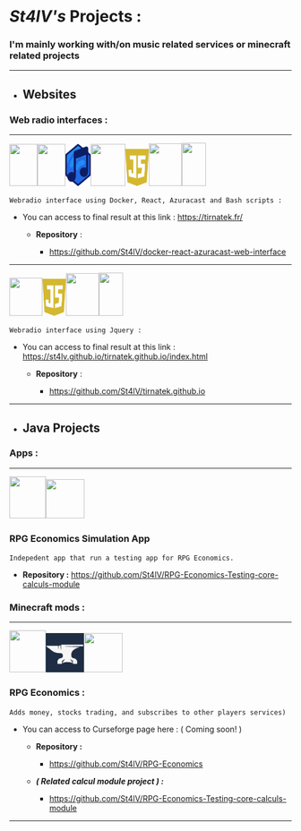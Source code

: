
# *St4lV's* Projects :
  ### I'm mainly working with/on music related services or minecraft related projects

---
* ## Websites
 
### Web radio interfaces :

---
<img src="https://www.svgrepo.com/show/349342/docker.svg" height="75" width="50"/><img src="https://upload.wikimedia.org/wikipedia/commons/a/a7/React-icon.svg" height="75" width="50"/><img src="https://raw.githubusercontent.com/St4lV/St4lV/d6fc35f2d681664475d2b7b47352bcdb66290f61/azuracast.svg" height= "75" width= "45"><img src="https://bashlogo.com/img/symbol/svg/full_colored_dark.svg" height="75" width="62"/><img src="https://raw.githubusercontent.com/St4lV/St4lV/89a08cb52a798e5ea1942e9d740384fce9b15218/javascript-3.svg" height="66" width="42"/><img src="https://upload.wikimedia.org/wikipedia/commons/2/21/Devicon-html5-plain-wordmark.svg" height="76" width="59"/><img src="https://upload.wikimedia.org/wikipedia/commons/3/3d/CSS.3.svg" height="77" width="43"/>

    Webradio interface using Docker, React, Azuracast and Bash scripts :
    
 * You can access to final result at this link : https://tirnatek.fr/
  
    * **Repository** : 
    
        * https://github.com/St4lV/docker-react-azuracast-web-interface


---
<img src="https://www.svgrepo.com/show/452242/jquery.svg" height="68" width="59"/><img src="https://raw.githubusercontent.com/St4lV/St4lV/89a08cb52a798e5ea1942e9d740384fce9b15218/javascript-3.svg" height="66" width="42"/><img src="https://upload.wikimedia.org/wikipedia/commons/2/21/Devicon-html5-plain-wordmark.svg" height="76" width="59"/><img src="https://upload.wikimedia.org/wikipedia/commons/3/3d/CSS.3.svg" height="77" width="43"/>

    Webradio interface using Jquery :

* You can access to final result at this link : https://st4lv.github.io/tirnatek.github.io/index.html
    
    * **Repository** : 
    
        * https://github.com/St4lV/tirnatek.github.io
    
---

* ## Java Projects

### Apps :
---
<img src="https://www.svgrepo.com/show/303388/java-4-logo.svg" height="75" width="65"/><img src="https://encrypted-tbn0.gstatic.com/images?q=tbn:ANd9GcRu_H6E8CgleUYK6DRnhHFUeXfQPuGB3VzRptW97RMSSA&s" height="70" width="69"/>

### RPG Economics Simulation App
    Indepedent app that run a testing app for RPG Economics. 

* **Repository :** https://github.com/St4lV/RPG-Economics-Testing-core-calculs-module

### Minecraft mods :
---
<img src="https://www.svgrepo.com/show/303388/java-4-logo.svg" height="75" width="65"/><img src="https://raw.githubusercontent.com/St4lV/St4lV/72e1d0f68c259cb73be8b0a6e8730adfea6c3625/forge%20logo.svg" height="70" width="68"/><img src="https://encrypted-tbn0.gstatic.com/images?q=tbn:ANd9GcRu_H6E8CgleUYK6DRnhHFUeXfQPuGB3VzRptW97RMSSA&s" height="70" width="69"/>


### RPG Economics : 
    Adds money, stocks trading, and subscribes to other players services)
 
* You can access to Curseforge page here : ( Coming soon! )

    * **Repository :**
    
        * https://github.com/St4lV/RPG-Economics
        
    * ***( Related calcul module project ) :*** 
        * https://github.com/St4lV/RPG-Economics-Testing-core-calculs-module
        
---
